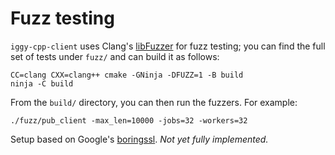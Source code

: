 # Fuzz testing

`iggy-cpp-client` uses Clang's [libFuzzer](http://llvm.org/docs/LibFuzzer.html) for fuzz testing; you can find the full set of tests under `fuzz/` and can build it as follows:

```
CC=clang CXX=clang++ cmake -GNinja -DFUZZ=1 -B build
ninja -C build
```

From the `build/` directory, you can then run the fuzzers. For example:

```
./fuzz/pub_client -max_len=10000 -jobs=32 -workers=32
```

Setup based on Google's [boringssl](https://github.com/google/boringssl). *Not yet fully implemented.*